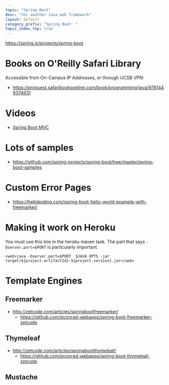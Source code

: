 ```yaml
---
topic: "Spring Boot"
desc: "Yet another Java web framework"
layout: default
category_prefix: "Spring Boot: "
topic_index_top: true
---
```


<https://spring.io/projects/spring-boot>

# Books on O'Reilly Safari Library

Accessible from On-Campus IP Addresses, or through UCSB VPN:

* <https://proquest.safaribooksonline.com/book/programming/java/9781449374631>

# Videos

* [Spring Boot MVC](https://www.youtube.com/watch?v=iCQspqBpOB0)

# Lots of samples

* <https://github.com/spring-projects/spring-boot/tree/master/spring-boot-samples>

# Custom Error Pages

* <https://hellokoding.com/spring-boot-hello-world-example-with-freemarker/>

# Making it work on Heroku

You must use this line in the heroku maven task.   The part that says `-Dserver.port=$PORT` is particularly important.

```
<web>java -Dserver.port=$PORT  $JAVA_OPTS -jar target/${project.artifactId}-${project.version}.jar</web>
```
# Template Engines

## Freemarker

* <http://zetcode.com/articles/springbootfreemarker/>
   * <https://github.com/pconrad-webapps/spring-boot-freemarker-zetcode>

## Thymeleaf

* <http://zetcode.com/articles/springbootthymeleaf/>
    * <https://github.com/pconrad-webapps/spring-boot-thymeleaf-zetcode>

## Mustache

